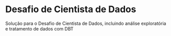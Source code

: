 # Desafio de Cientista de Dados
Solução para o Desafio de Cientista de Dados, incluindo análise exploratória e tratamento de dados com DBT
